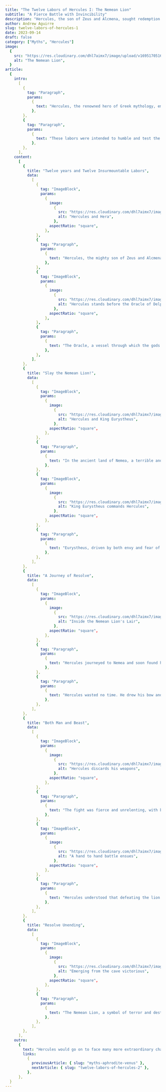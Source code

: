```yaml
---
title: "The Twelve Labors of Hercules I: The Nemean Lion"
subtitle: "A Fierce Battle with Invincibility"
description: "Hercules, the son of Zeus and Alcmena, sought redemption for acts committed during a bout of madness inflicted by the jealous goddess Hera. To atone, he sought guidance from the Oracle of Delphi, who commanded him to serve King Eurystheus of Mycenae for twelve years and complete twelve labors."
author: Andrew Aguirre
slug: twelve-labors-of-hercules-1
date: 2023-09-14
draft: false
category: ["Myths", "Hercules"]
image:
  {
    src: "https://res.cloudinary.com/dhl7aimx7/image/upload/v1695170516/007_qs69ll.webp",
    alt: "The Nemean Lion",
  }
article:
  {
    intro:
      [
        {
          tag: "Paragraph",
          params:
            {
              text: "Hercules, the renowned hero of Greek mythology, embarked on a remarkable journey to complete the Twelve Labors as an act of penance for a grave and tragic crime he had committed. Driven by remorse and seeking redemption, Hercules was tasked with these seemingly insurmountable challenges by King Eurystheus.",
            },
        },
        {
          tag: "Paragraph",
          params:
            {
              text: "These labors were intended to humble and test the hero's strength, courage, and resolve, as well as to atone for his past actions. Each labor presented a formidable adversary or task, ranging from ferocious beasts to treacherous quests, and together they forged the legend of Hercules, a symbol of resilience and heroism in the face of adversity.",
            },
        },
      ],
    content:
      [
        {
          title: "Twelve years and Twelve Insurmountable Labors",
          data:
            [
              {
                tag: "ImageBlock",
                params:
                  {
                    image:
                      {
                        src: "https://res.cloudinary.com/dhl7aimx7/image/upload/v1694723282/002a_tvrxzl.webp",
                        alt: "Hercules and Hera",
                      },
                    aspectRatio: "square",
                  },
              },
              {
                tag: "Paragraph",
                params:
                  {
                    text: "Hercules, the mighty son of Zeus and Alcmena, found himself on a journey of redemption. Having fallen into madness under the influence of the vengeful goddess Hera, Hercules sought a way to cleanse his soul and atone for his past actions. His journey led him to the sacred Oracle of Delphi, where he inquired about how he could find redemption",
                  },
              },
              {
                tag: "ImageBlock",
                params:
                  {
                    image:
                      {
                        src: "https://res.cloudinary.com/dhl7aimx7/image/upload/v1694716751/002_uc0pbi.webp",
                        alt: "Hercules stands before the Oracle of Delphi",
                      },
                    aspectRatio: "square",
                  },
              },
              {
                tag: "Paragraph",
                params:
                  {
                    text: "The Oracle, a vessel through which the gods spoke, revealed Hercules' destiny. To atone for his sins, he must serve King Eurystheus of Mycenae for twelve years and complete twelve seemingly insurmountable labors. Hercules accepted his fate with determination, knowing that this path was his only means of redemption.",
                  },
              },
            ],
        },
        {
          title: "Slay the Nemean Lion!",
          data:
            [
              {
                tag: "ImageBlock",
                params:
                  {
                    image:
                      {
                        src: "https://res.cloudinary.com/dhl7aimx7/image/upload/v1694718591/003_t7rrdu.webp",
                        alt: "Hercules and King Eurystheus",
                      },
                    aspectRatio: "square",
                  },
              },
              {
                tag: "Paragraph",
                params:
                  {
                    text: "In the ancient land of Nemea, a terrible and monstrous creature known as the Nemean Lion was causing havoc and striking fear into the hearts of its people. This lion was unlike any other. Its golden fur was not only magnificent but also impenetrable, rendering it invulnerable to the weapons of man. As the lion roamed the region, it left a trail of destruction, terrorizing the countryside and its inhabitants.",
                  },
              },
              {
                tag: "ImageBlock",
                params:
                  {
                    image:
                      {
                        src: "https://res.cloudinary.com/dhl7aimx7/image/upload/v1694723288/003a_oq5nq8.webp",
                        alt: "King Eurystheus commands Hercules",
                      },
                    aspectRatio: "square",
                  },
              },
              {
                tag: "Paragraph",
                params:
                  {
                    text: "Eurystheus, driven by both envy and fear of Hercules' growing legend, eagerly accepted the opportunity to set the first of the Twelve Labors. He commanded Hercules to confront the Nemean Lion, hoping that this formidable adversary would be the end of the mighty hero.",
                  },
              },
            ],
        },
        {
          title: "A Journey of Resolve",
          data:
            [
              {
                tag: "ImageBlock",
                params:
                  {
                    image:
                      {
                        src: "https://res.cloudinary.com/dhl7aimx7/image/upload/v1694721164/004_ff9mqe.webp",
                        alt: "Inside the Nemean Lion's Lair",
                      },
                    aspectRatio: "square",
                  },
              },
              {
                tag: "Paragraph",
                params:
                  {
                    text: "Hercules journeyed to Nemea and soon found himself standing before the dark and menacing cave that was the lion's lair. Inside, the air was thick with tension as he ventured deeper into the cave, his senses heightened, and his heart pounding. There, in the dim light, he finally encountered the fearsome Nemean Lion, its majestic golden fur shimmering ominously.",
                  },
              },
              {
                tag: "Paragraph",
                params:
                  {
                    text: "Hercules wasted no time. He drew his bow and loosed a volley of arrows at the lion, but they simply bounced off its impenetrable hide. Realizing that conventional weaponry was futile, Hercules resorted to his unparalleled strength and resolve. With a mighty roar, he charged at the lion and engaged it in a brutal battle.",
                  },
              },
            ],
        },
        {
          title: "Both Man and Beast",
          data:
            [
              {
                tag: "ImageBlock",
                params:
                  {
                    image:
                      {
                        src: "https://res.cloudinary.com/dhl7aimx7/image/upload/v1694723296/005a_mvwb37.webp",
                        alt: "Hercules discards his weapons",
                      },
                    aspectRatio: "square",
                  },
              },
              {
                tag: "Paragraph",
                params:
                  {
                    text: "The fight was fierce and unrelenting, with both man and beast locked in a life-and-death struggle. Hercules grappled with the lion, attempting to find a weakness in its seemingly invulnerable skin. The earth shook as the two adversaries clashed, and the heavens themselves seemed to hold their breath.",
                  },
              },
              {
                tag: "ImageBlock",
                params:
                  {
                    image:
                      {
                        src: "https://res.cloudinary.com/dhl7aimx7/image/upload/v1694721916/005_tpbep3.webp",
                        alt: "A hand to hand battle ensues",
                      },
                    aspectRatio: "square",
                  },
              },
              {
                tag: "Paragraph",
                params:
                  {
                    text: "Hercules understood that defeating the lion meant finding a way past its impenetrable defenses. With a remarkable combination of strength and cunning, he grappled with the lion until he gained the upper hand. In a critical moment, as the lion lunged at him with its powerful jaws, Hercules seized the opportunity and, using his bare hands, choked the mighty beast into submission.",
                  },
              },
            ],
        },
        {
          title: "Resolve Unending",
          data:
            [
              {
                tag: "ImageBlock",
                params:
                  {
                    image:
                      {
                        src: "https://res.cloudinary.com/dhl7aimx7/image/upload/v1694722821/06_d1hidd.webp",
                        alt: "Emerging from the cave victorious",
                      },
                    aspectRatio: "square",
                  },
              },
              {
                tag: "Paragraph",
                params:
                  {
                    text: "The Nemean Lion, a symbol of terror and destruction, was vanquished at last. Hercules, victorious and covered in the lion's golden fur, had accomplished the first of his Twelve Labors. His strength, determination, and heroism shone brightly in the wake of this epic battle, and he had taken the first step on his path to redemption.",
                  },
              },
            ],
        },
      ],
    outro:
      {
        text: "Hercules would go on to face many more extraordinary challenges in his quest for redemption, but the tale of the Nemean Lion's defeat would forever be etched into the annals of Greek mythology, a testament to the indomitable spirit and valor of the great hero.",
        links:
          {
            previousArticle: { slug: "myths-aphrodite-venus" },
            nextArticle: { slug: "twelve-labors-of-hercules-2" },
          },
      },
  }
---
```

